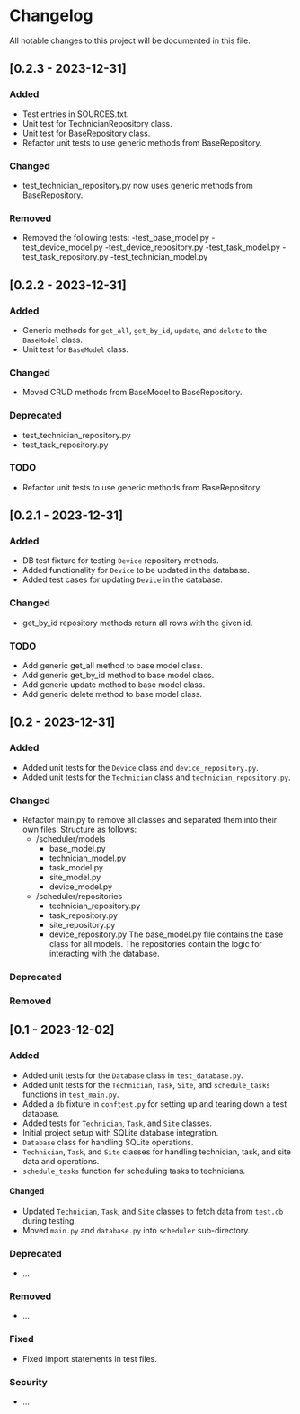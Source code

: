 # Changelog

All notable changes to this project will be documented in this file.

## [0.2.3 - 2023-12-31]

### Added

- Test entries in SOURCES.txt.
- Unit test for TechnicianRepository class.
- Unit test for BaseRepository class.
- Refactor unit tests to use generic methods from BaseRepository.

### Changed

- test_technician_repository.py now uses generic methods from BaseRepository.

### Removed

- Removed the following tests:
    -test_base_model.py
    -test_device_model.py
    -test_device_repository.py
    -test_task_model.py
    -test_task_repository.py
    -test_technician_model.py

## [0.2.2 - 2023-12-31]

### Added

- Generic methods for `get_all`, `get_by_id`, `update`, and `delete` to the `BaseModel` class.
- Unit test for `BaseModel` class.

### Changed
- Moved CRUD methods from BaseModel to BaseRepository.

### Deprecated
-  test_technician_repository.py
-  test_task_repository.py

### TODO
- Refactor unit tests to use generic methods from BaseRepository.

## [0.2.1 - 2023-12-31]

### Added
- DB test fixture for testing `Device` repository methods.
- Added functionality for `Device` to be updated in the database.
- Added test cases for updating `Device` in the database.

### Changed

- get_by_id repository methods return all rows with the given id.

### TODO

- Add generic get_all method to base model class.
- Add generic get_by_id method to base model class.
- Add generic update method to base model class.
- Add generic delete method to base model class.


## [0.2 - 2023-12-31]

### Added
- Added unit tests for the `Device` class and `device_repository.py`.
- Added unit tests for the `Technician` class and `technician_repository.py`.

### Changed
- Refactor main.py to remove all classes and separated them into their own files.  Structure as follows:
    - /scheduler/models
        - base_model.py
        - technician_model.py
        - task_model.py
        - site_model.py
        - device_model.py
    - /scheduler/repositories
        - technician_repository.py
        - task_repository.py
        - site_repository.py
        - device_repository.py
    The base_model.py file contains the base class for all models.  The repositories contain the logic for interacting with the database.

### Deprecated

### Removed

## [0.1 - 2023-12-02]

### Added
- Added unit tests for the `Database` class in `test_database.py`.
- Added unit tests for the `Technician`, `Task`, `Site`, and `schedule_tasks` functions in `test_main.py`.
- Added a `db` fixture in `conftest.py` for setting up and tearing down a test database.
- Added tests for `Technician`, `Task`, and `Site` classes.
- Initial project setup with SQLite database integration.
- `Database` class for handling SQLite operations.
- `Technician`, `Task`, and `Site` classes for handling technician, task, and site data and operations.
- `schedule_tasks` function for scheduling tasks to technicians.

#### Changed
- Updated `Technician`, `Task`, and `Site` classes to fetch data from `test.db` during testing.
- Moved `main.py` and `database.py` into `scheduler` sub-directory.

### Deprecated
- ...

### Removed
- ...

### Fixed
- Fixed import statements in test files.

### Security
- ...